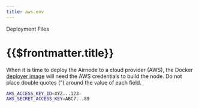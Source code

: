 ```yaml
---
title: aws.env
---
```


<TitleSpan>Deployment Files</TitleSpan>

# {{$frontmatter.title}}

When it is time to deploy the Airnode to a cloud provider (AWS), the Docker
[deployer image](../../grp-providers/docker/deployer-image.md) will need the AWS
credentials to build the node. Do not place double quotes (") around the value
of each field.

```bash
AWS_ACCESS_KEY_ID=XYZ...123
AWS_SECRET_ACCESS_KEY=ABC7...89
```
